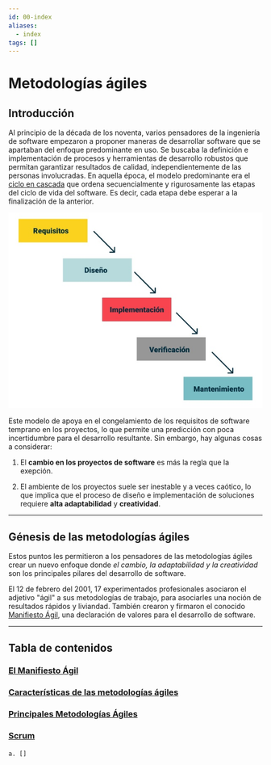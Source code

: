```yaml
---
id: 00-index
aliases:
  - index
tags: []
---
```


# Metodologías ágiles

## Introducción

Al principio de la década de los noventa, varios pensadores de la ingeniería de software empezaron a proponer maneras de desarrollar software que se apartaban del enfoque predominante en uso.
Se buscaba la definición e implementación de procesos y herramientas de desarrollo robustos que permitan garantizar resultados de calidad, independientemente de las personas involucradas.
En aquella época, el modelo predominante era el <u>ciclo en cascada</u> que ordena secuencialmente y rigurosamente las etapas del ciclo de vida del software. Es decir, cada etapa debe esperar a la finalización de la anterior.

![desarrollo-cascada](../assets/metodologias_agiles/cascada.jpg)

Este modelo de apoya en el congelamiento de los requisitos de software temprano en los proyectos, lo que permite una predicción con poca incertidumbre para el desarrollo resultante.
Sin embargo, hay algunas cosas a considerar:

1. El **cambio en los proyectos de software** es más la regla que la exepción.

2. El ambiente de los proyectos suele ser inestable y a veces caótico, lo que implica que el proceso de diseño e implementación de soluciones requiere **alta adaptabilidad** y **creatividad**.

---

## Génesis de las metodologías ágiles

Estos puntos les permitieron a los pensadores de las metodologías ágiles crear un nuevo enfoque donde *el cambio, la adaptabilidad y la creatividad* son los principales pilares del desarrollo de software.

El 12 de febrero del 2001, 17 experimentados profesionales asociaron el adjetivo "ágil" a sus metodologías de trabajo, para asociarles una noción de resultados rápidos y liviandad. También crearon y firmaron el conocido [Manifiesto Ágil](02-manifiesto-agil.md), una declaración de valores para el desarrollo de software.

---

## Tabla de contenidos

### [El Manifiesto Ágil](01-manifiesto-agil.md)
### [Características de las metodologías ágiles](02-caracteristicas.md)
### [Principales Metodologías Ágiles](03-principales-metodologias.md)
### [Scrum](04-scrum.md)
    a. []

